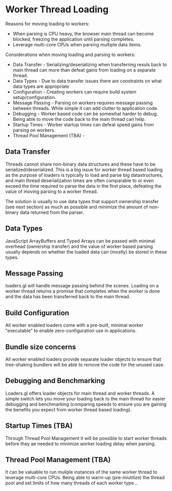 # Worker Thread Loading

Reasons for moving loading to workers:
* When parsing is CPU heavy, the browser main thread can become blocked, freezing the application until parsing completes.
* Leverage multi-core CPUs when parsing multiple data items.

Considerations when moving loading and parsing to workers:
* Data Transfer - Serializing/deserializing when transferring resuls back to main thread can more than defeat gains from loading on a separate thread.
* Data Types - Due to data transfer issues there are constraints on what data types are appropriate
* Configuration - Creating workers can require build system setup/configuration.
* Message Passing - Parsing on workers requires message passing between threads. While simple it can add clutter to application code.
* Debugging - Worker based code can be somewhat harder to debug. Being able to move the code back to the main thread can help.
* Startup Times - Worker startup times can defeat speed gains from parsing on workers.
* Thread Pool Management (TBA) -


## Data Transfer

Threads cannot share non-binary data structures and these have to be serialized/deserialized. This is a big issue for worker thread based loading as the purpose of loaders is typically to load and parse big datastructures, and main thread deserialization times are often comparable to or even exceed the time required to parse the data in the first place, defeating the value of moving parsing to a worker thread.

The solution is usually to use data types that support ownership transfer (see next section) as much as possible and minimize the amount of non-binary data returned from the parser.


## Data Types

JavaScript ArrayBuffers and Typed Arrays can be passed with minimal overhead (ownership transfer) and the value of worker based parsing usually depends on whether the loaded data can (mostly) be stored in these types.


## Message Passing

loaders.gl will handle message passing behind the scenes. Loading on a worker thread returns a promise that completes when the worker is done and the data has been transferred back to the main thread.

## Build Configuration

All worker enabled loaders come with a pre-built, minimal worker "executable" to enable zero-configuration use in applications.


## Bundle size concerns

All worker enabled loaders provide separate loader objects to ensure that tree-shaking bundlers will be able to remove the code for the unused case.


## Debugging and Benchmarking

Loaders.gl offers loader objects for main thread and worker threads. A simple switch lets you move your loading back to the main thread for easier debugging and benchmarking (comparing speeds to ensure you are gaining the benefits you expect from worker thread based loading).

## Startup Times (TBA)

Through Thread Pool Management it will be possible to start worker threads before they ae needed to minimize worker loading delay when parsing.

## Thread Pool Management (TBA)

It can be valuable to run muliple instances of the same worker thread to leverage multi-core CPUs. Being able to warm-up (pre-iniutilize) the thread pool and set limits of how many threads of each worker type...

